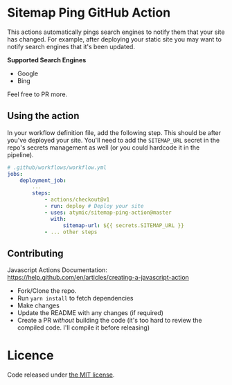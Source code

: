 # Sitemap Ping GitHub Action

This actions automatically pings search engines to notify them that your site has changed. For example, after deploying your static site you may want to notify
search engines that it's been updated.

**Supported Search Engines**
- Google
- Bing

Feel free to PR more.

## Using the action

In your workflow definition file, add the following step. This should be after you've deployed your site.
You'll need to add the `SITEMAP_URL` secret in the repo's secrets management as well (or you could hardcode it in the pipeline).

```yaml
# .github/workflows/workflow.yml
jobs:
    deployment_job:
        ...
        steps:
            - actions/checkout@v1
            - run: deploy # Deploy your site
            - uses: atymic/sitemap-ping-action@master
              with:
                  sitemap-url: ${{ secrets.SITEMAP_URL }}
            - ... other steps
```
## Contributing

Javascript Actions Documentation: https://help.github.com/en/articles/creating-a-javascript-action

* Fork/Clone the repo.
* Run `yarn install` to fetch dependencies
* Make changes
* Update the README with any changes (if required)
* Create a PR *without* building the code (it's too hard to review the compiled code. I'll compile it before releasing)

# Licence

Code released under [the MIT license](LICENSE).
